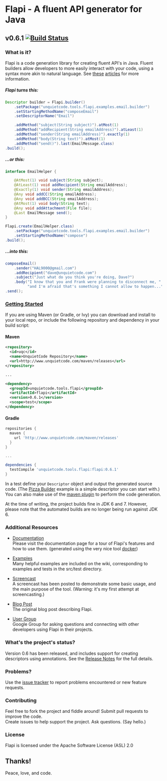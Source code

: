 # Flapi - A fluent API generator for Java
## v0.6.1 [![Build Status](https://travis-ci.org/UnquietCode/Flapi.png?branch=master)](https://travis-ci.org/UnquietCode/Flapi)

### What is it?
Flapi is a code generation library for creating fluent API's in Java.
Fluent builders allow developers to more easily interact with your code, using a syntax
more akin to natural language.
See [these](http://www.unquietcode.com/blog/2011/programming/using-generics-to-build-fluent-apis-in-java)
[articles](http://martinfowler.com/bliki/FluentInterface.html) for more information.

##### Flapi turns this:
```java
Descriptor builder = Flapi.builder()
	.setPackage("unquietcode.tools.flapi.examples.email.builder")
	.setStartingMethodName("composeEmail")
	.setDescriptorName("Email")

	.addMethod("subject(String subject)").atMost(1)
	.addMethod("addRecipient(String emailAddress)").atLeast(1)
	.addMethod("sender(String emailAddress)").exactly(1)
	.addMethod("body(String text)").atMost(1)
	.addMethod("send()").last(EmailMessage.class)
.build();
```
##### ...or this:
```java
interface EmailHelper {

	@AtMost(1) void subject(String subject);
	@AtLeast(1) void addRecipient(String emailAddress);
	@Exactly(1) void sender(String emailAddress);
	@Any void addCC(String emailAddress);
	@Any void addBCC(String emailAddress);
	@AtMost(1) void body(String text);
	@Any void addAttachment(File file);
	@Last EmailMessage send();
}

Flapi.create(EmailHelper.class)
	.setPackage("unquietcode.tools.flapi.examples.email.builder")
	.setStartingMethodName("compose")
.build();
```

##### ...into this:
```java
composeEmail()
    .sender("HAL9000@gmail.com")
    .addRecipient("dave@unquietcode.com")
    .subject("Just what do you think you're doing, Dave?")
    .body("I know that you and Frank were planning to disconnect me, " +
          "and I'm afraid that's something I cannot allow to happen...")
.send();
```


### [Getting Started](https://github.com/UnquietCode/Flapi/wiki/Getting-Started)
If you are using Maven (or Gradle, or Ivy) you can download and install to your local repo, or include the following
repository and dependency in your build script:

#### Maven
```xml
<repository>
  <id>uqc</id>
  <name>UnquietCode Repository</name>
  <url>http://www.unquietcode.com/maven/releases</url>
</repository>

...

<dependency>
  <groupId>unquietcode.tools.flapi</groupId>
  <artifactId>flapi</artifactId>
  <version>0.6.1</version>
  <scope>test</scope>
</dependency>
```

#### Gradle
```groovy
repositories {
  maven {
    url 'http://www.unquietcode.com/maven/releases'
  }
}

...

dependencies {
  testCompile 'unquietcode.tools.flapi:flapi:0.6.1'
}
```

In a test define your `Descriptor` object and output the generated source code. (The
[Pizza Builder](https://github.com/UnquietCode/Flapi/wiki/Pizza-Builder-Example)
example is a simple descriptor you can start with.) You can also make use of the
[maven plugin](https://github.com/UnquietCode/Flapi/wiki/Maven-Build-Plugin) to
perform the code generation.

At the time of writing, the project builds fine in JDK 6 and 7. However, please note that
the automated builds are no longer being run against JDK 6.


### Additional Resources

* [Documentation](http://unquietcode.github.io/Flapi)  
Please visit the documentation page for a tour of Flapi's features and
how to use them. (generated using the very nice tool [docker](https://github.com/jbt/docker))

* [Examples](https://github.com/UnquietCode/Flapi/wiki/Examples)  
Many helpful examples are included on the wiki, corresponding to examples and tests in the src/test directory.

* [Screencast](http://vimeo.com/58855907)  
A screencast has been posted to demonstrate some basic usage, and the main purpose of the tool.
(Warning: it's my first attempt at screencasting.)

* [Blog Post](http://www.unquietcode.com/blog/2012/software/introducing-flapi)  
The original blog post describing Flapi.

* [User Group](https://groups.google.com/forum/#!forum/flapi-users)  
Google Group for asking questions and connecting with other developers using Flapi in their projects.

### What's the project's status?
Version 0.6 has been released, and includes support for creating descriptors using annotations. See the [Release Notes](https://github.com/UnquietCode/Flapi/wiki/Version-0.6) for the full details.

### Problems?
Use the [issue tracker](https://github.com/UnquietCode/Flapi/issues) to report problems encountered or new
feature requests.

### Contributing
Feel free to fork the project and fiddle around! Submit pull requests to improve the code.  
Create issues to help support the project. Ask questions. (Say hello.)

### License
Flapi is licensed under the Apache Software License (ASL) 2.0

## Thanks!

Peace, love, and code.

